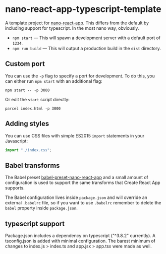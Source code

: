 # nano-react-app-typescript-template

A template project for [nano-react-app](https://github.com/adrianmcli/nano-react-app). This differs from the default by including support for typescript. In the most nano way, obviously.

- `npm start` — This will spawn a development server with a default port of `1234`.
- `npm run build` — This will output a production build in the `dist` directory.

## Custom port

You can use the `-p` flag to specify a port for development. To do this, you can either run `npm start` with an additional flag:

```
npm start -- -p 3000
```

Or edit the `start` script directly:

```
parcel index.html -p 3000
```

## Adding styles

You can use CSS files with simple ES2015 `import` statements in your Javascript:

```js
import "./index.css";
```

## Babel transforms

The Babel preset [babel-preset-nano-react-app](https://github.com/adrianmcli/babel-preset-nano-react-app) and a small amount of configuration is used to support the same transforms that Create React App supports.

The Babel configuration lives inside `package.json` and will override an external `.babelrc` file, so if you want to use `.babelrc` remember to delete the `babel` property inside `package.json`.

## typescript support

Package.json includes a dependency on typescript ("^3.8.2" currently). A tsconfig.json is added with minimal configuration. The barest minimum of changes to index.js > index.ts and app.jsx > app.tsx were made as well.

